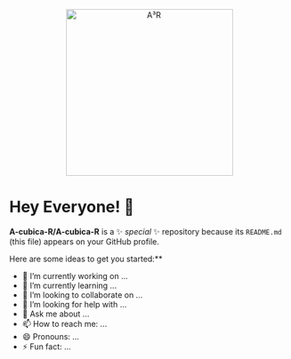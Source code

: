 <div align="center">
  <img src="images/A³R-v2.png" alt="A³R" style="aspect-ratio:1/1; width: 300px;">
</div>

# Hey Everyone! 👋

**A-cubica-R/A-cubica-R** is a ✨ _special_ ✨ repository because its `README.md` (this file) appears on your GitHub profile.

Here are some ideas to get you started:**

- 🔭 I’m currently working on ...
- 🌱 I’m currently learning ...
- 👯 I’m looking to collaborate on ...
- 🤔 I’m looking for help with ...
- 💬 Ask me about ...
- 📫 How to reach me: ...
- 😄 Pronouns: ...
- ⚡ Fun fact: ...

